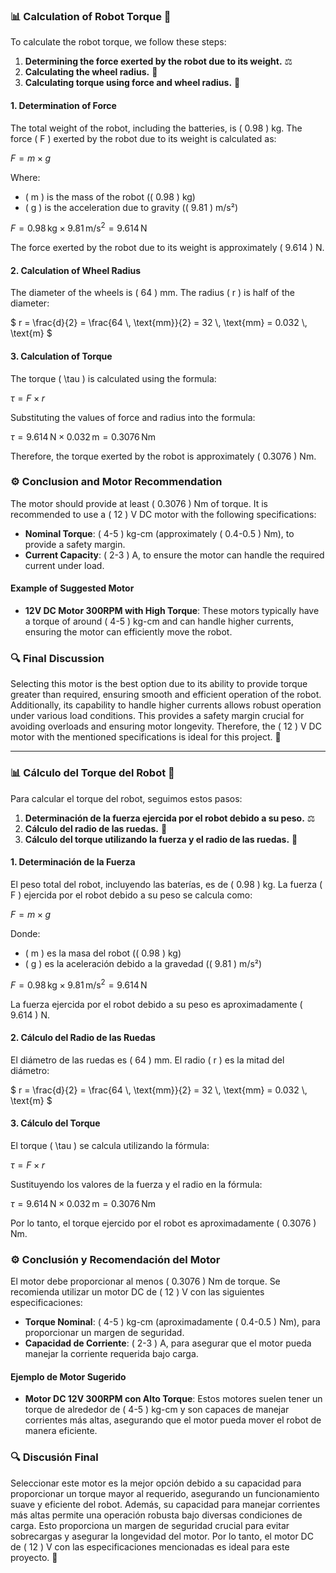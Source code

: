 ### 📊 Calculation of Robot Torque 🤖

To calculate the robot torque, we follow these steps:

1. **Determining the force exerted by the robot due to its weight.** ⚖️
2. **Calculating the wheel radius.** 🔄
3. **Calculating torque using force and wheel radius.** 🔧

#### 1. Determination of Force

The total weight of the robot, including the batteries, is \( 0.98 \) kg. The force \( F \) exerted by the robot due to its weight is calculated as:

$` F = m \times g `$

Where:
- \( m \) is the mass of the robot (\( 0.98 \) kg)
- \( g \) is the acceleration due to gravity (\( 9.81 \) m/s²)

$` F = 0.98 \, \text{kg} \times 9.81 \, \text{m/s}^2 = 9.614 \, \text{N} `$

The force exerted by the robot due to its weight is approximately \( 9.614 \) N.

#### 2. Calculation of Wheel Radius

The diameter of the wheels is \( 64 \) mm. The radius \( r \) is half of the diameter:

$` r = \frac{d}{2} = \frac{64 \, \text{mm}}{2} = 32 \, \text{mm} = 0.032 \, \text{m} `$

#### 3. Calculation of Torque

The torque \( \tau \) is calculated using the formula:

$` \tau = F \times r `$

Substituting the values of force and radius into the formula:

$` \tau = 9.614 \, \text{N} \times 0.032 \, \text{m} = 0.3076 \, \text{Nm} `$

Therefore, the torque exerted by the robot is approximately \( 0.3076 \) Nm.

### ⚙️ Conclusion and Motor Recommendation

The motor should provide at least \( 0.3076 \) Nm of torque. It is recommended to use a \( 12 \) V DC motor with the following specifications:

- **Nominal Torque**: \( 4-5 \) kg-cm (approximately \( 0.4-0.5 \) Nm), to provide a safety margin.
- **Current Capacity**: \( 2-3 \) A, to ensure the motor can handle the required current under load.

#### Example of Suggested Motor

- **12V DC Motor 300RPM with High Torque**: These motors typically have a torque of around \( 4-5 \) kg-cm and can handle higher currents, ensuring the motor can efficiently move the robot.

### 🔍 Final Discussion

Selecting this motor is the best option due to its ability to provide torque greater than required, ensuring smooth and efficient operation of the robot. Additionally, its capability to handle higher currents allows robust operation under various load conditions. This provides a safety margin crucial for avoiding overloads and ensuring motor longevity. Therefore, the \( 12 \) V DC motor with the mentioned specifications is ideal for this project. 🚀

---

### 📊 Cálculo del Torque del Robot 🤖

Para calcular el torque del robot, seguimos estos pasos:

1. **Determinación de la fuerza ejercida por el robot debido a su peso.** ⚖️
2. **Cálculo del radio de las ruedas.** 🔄
3. **Cálculo del torque utilizando la fuerza y el radio de las ruedas.** 🔧

#### 1. Determinación de la Fuerza

El peso total del robot, incluyendo las baterías, es de \( 0.98 \) kg. La fuerza \( F \) ejercida por el robot debido a su peso se calcula como:

$` F = m \times g `$

Donde:
- \( m \) es la masa del robot (\( 0.98 \) kg)
- \( g \) es la aceleración debido a la gravedad (\( 9.81 \) m/s²)

$` F = 0.98 \, \text{kg} \times 9.81 \, \text{m/s}^2 = 9.614 \, \text{N} `$

La fuerza ejercida por el robot debido a su peso es aproximadamente \( 9.614 \) N.

#### 2. Cálculo del Radio de las Ruedas

El diámetro de las ruedas es \( 64 \) mm. El radio \( r \) es la mitad del diámetro:

$` r = \frac{d}{2} = \frac{64 \, \text{mm}}{2} = 32 \, \text{mm} = 0.032 \, \text{m} `$

#### 3. Cálculo del Torque

El torque \( \tau \) se calcula utilizando la fórmula:

$` \tau = F \times r `$

Sustituyendo los valores de la fuerza y el radio en la fórmula:

$` \tau = 9.614 \, \text{N} \times 0.032 \, \text{m} = 0.3076 \, \text{Nm} `$

Por lo tanto, el torque ejercido por el robot es aproximadamente \( 0.3076 \) Nm.

### ⚙️ Conclusión y Recomendación del Motor

El motor debe proporcionar al menos \( 0.3076 \) Nm de torque. Se recomienda utilizar un motor DC de \( 12 \) V con las siguientes especificaciones:

- **Torque Nominal**: \( 4-5 \) kg-cm (aproximadamente \( 0.4-0.5 \) Nm), para proporcionar un margen de seguridad.
- **Capacidad de Corriente**: \( 2-3 \) A, para asegurar que el motor pueda manejar la corriente requerida bajo carga.

#### Ejemplo de Motor Sugerido

- **Motor DC 12V 300RPM con Alto Torque**: Estos motores suelen tener un torque de alrededor de \( 4-5 \) kg-cm y son capaces de manejar corrientes más altas, asegurando que el motor pueda mover el robot de manera eficiente.

### 🔍 Discusión Final

Seleccionar este motor es la mejor opción debido a su capacidad para proporcionar un torque mayor al requerido, asegurando un funcionamiento suave y eficiente del robot. Además, su capacidad para manejar corrientes más altas permite una operación robusta bajo diversas condiciones de carga. Esto proporciona un margen de seguridad crucial para evitar sobrecargas y asegurar la longevidad del motor. Por lo tanto, el motor DC de \( 12 \) V con las especificaciones mencionadas es ideal para este proyecto. 🚀
